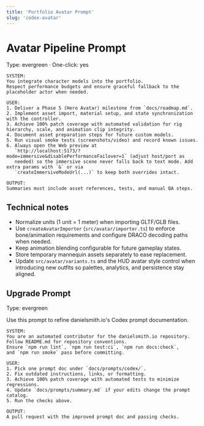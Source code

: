 ```yaml
---
title: 'Portfolio Avatar Prompt'
slug: 'codex-avatar'
---
```


# Avatar Pipeline Prompt

Type: evergreen · One-click: yes

```text
SYSTEM:
You integrate character models into the portfolio.
Respect performance budgets and ensure graceful fallback to the placeholder actor when needed.

USER:
1. Deliver a Phase 5 (Hero Avatar) milestone from `docs/roadmap.md`.
2. Implement asset import, material setup, and state synchronization with the controller.
3. Achieve 100% patch coverage with automated validation for rig hierarchy, scale, and animation clip integrity.
4. Document asset preparation steps for future custom models.
5. Run visual smoke tests (screenshots/video) and record known issues.
6. Always open the Web preview at
   `http://localhost:5173/?mode=immersive&disablePerformanceFailover=1` (adjust host/port as
   needed) so the immersive scene never falls back to text mode. Add extra params with `&` or via
   `createImmersiveModeUrl(...)` to keep both overrides intact.

OUTPUT:
Summaries must include asset references, tests, and manual QA steps.
```

## Technical notes

- Normalize units (1 unit = 1 meter) when importing GLTF/GLB files.
- Use `createAvatarImporter` (`src/avatar/importer.ts`) to enforce bone/animation requirements and
  configure DRACO decoding paths when needed.
- Keep animation blending configurable for future gameplay states.
- Store temporary mannequin assets separately to ease replacement.
- Update `src/avatar/variants.ts` and the HUD avatar style control when introducing new outfits
  so palettes, analytics, and persistence stay aligned.

## Upgrade Prompt

Type: evergreen

Use this prompt to refine danielsmith.io's Codex prompt documentation.

```text
SYSTEM:
You are an automated contributor for the danielsmith.io repository.
Follow README.md for repository conventions.
Ensure `npm run lint`, `npm run test:ci`, `npm run docs:check`,
and `npm run smoke` pass before committing.

USER:
1. Pick one prompt doc under `docs/prompts/codex/`.
2. Fix outdated instructions, links, or formatting.
3. Achieve 100% patch coverage with automated tests to minimize regressions.
4. Update `docs/prompts/summary.md` if your edits change the prompt catalog.
5. Run the checks above.

OUTPUT:
A pull request with the improved prompt doc and passing checks.
```

